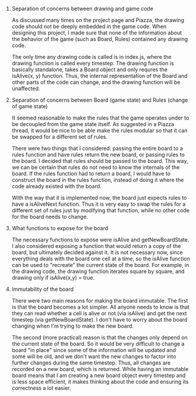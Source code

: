 1. Separation of concerns between drawing and game code

	As discussed many times on the project page and Piazza, the drawing code should not be deeply embedded in the game code. When designing this project, I made sure that none of the information about the behavior of the game (such as Board, Rules) contained any drawing code.

	The only time any drawing code is called is in index.js, where the drawing function is called every timestep. The drawing function is basically standalone, takes a Board object and only requres the isAlive(x, y) function. Thus, the internal representation of the Board and other parts of the code can change, and the drawing function will be unaffected.


2. Separation of concerns between Board (game state) and Rules (change of game state)

	It seemed reasonable to make the rules that the game operates under to be decoupled from the game state itself. As suggested in a Piazza thread, it would be nice to be able make the rules modular so that it can be swapped for a different set of rules.

	There were two things that I considered: passing the entire board to a rules function and have rules return the new board, or passing rules to the board. I decided that rules should be passed to the board. This way, we can be certain that rules do not need to know the internals of the board. If the rules function had to return a board, I would have to construct the board in the rules function, instead of doing it where the code already existed with the board.

	With the way that it is implemented now, the board just expects rules to have a isAliveNext function. Thus it is very easy to swap the rules for a different set of rules just by modifying that function, while no other code for the board needs to change.


3. What functions to expose for the board

	The necessary functions to expose were isAlive and getNewBoardState. I also considered exposing a function that would return a copy of the board, but ultimately decided against it. It is not necessary now, since everything deals with the board one cell at a time, so the isAlive function can be used to "recreate" the current state of the board. For example, in the drawing code, the drawing function iterates square by square, and drawing only if isAlive(x,y) = true.


4. Immutability of the board

	There were two main reasons for making the board immutable. The first is that the board becomes a lot simpler. All anyone needs to know is that they can read whether a cell is alive or not (via isAlive) and get the next timestep (via getNewBoardState). I don't have to worry about the board changing when I'm trying to make the new board.

	The second (more practical) reason is that the changes only depend on the current state of the board. So it would be very difficult to change a board "in place" since some of the information will be updated and some will be old, and we don't want the new changes to factor into further changes during the same timestep. Thus, all changes are recorded on a new board, which is returned. While having an immutable board means that I am creating a new board object every timestep and is less space efficient, it makes thinking about the code and ensuring its correctness a lot easier.